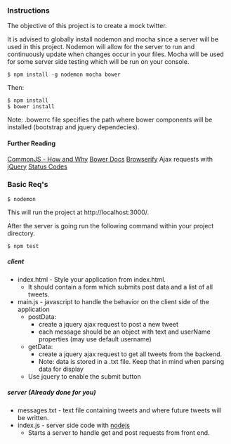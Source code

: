 ### Instructions

The objective of this project is to create a mock twitter.

It is advised to globally install nodemon and mocha since a server will be used in this project. Nodemon will allow for the server to run and continuously 
update when changes occur in your files. Mocha will be used for some server side testing which will be run on your console.

~~~~~~
$ npm install -g nodemon mocha bower
~~~~~~

Then:

~~~~~~
$ npm install
$ bower install
~~~~~~

Note: .bowerrc file specifies the path where bower components will be installed (bootstrap and jquery dependecies).

#### Further Reading

[CommonJS - How and Why](http://0fps.net/2013/01/22/commonjs-why-and-how/)
[Bower Docs](http://bower.io/)
[Browserify](http://blakeembrey.com/articles/2013/09/introduction-to-browserify/)
Ajax requests with [jQuery](http://api.jquery.com/jquery.ajax/)
[Status Codes](http://www.w3.org/Protocols/rfc2616/rfc2616-sec10.html)

### Basic Req's
~~~~~~
$ nodemon
~~~~~~

This will run the project at http://localhost:3000/.

After the server is going run the following command within your project directory.
~~~~~~
$ npm test
~~~~~~


##### client
* index.html - Style your application from index.html.
	* It should contain a form which submits post data and a list of all tweets.
* main.js - javascript to handle the behavior on the client side of the application
	* postData:
		* create a jquery ajax request to post a new tweet
		* each message should be an object with text and userName properties (may use default username)
	* getData:
		* create a jquery ajax request to get all tweets from the backend.
		* Note: data is stored in a .txt file. Keep that in mind when parsing data for display
	* Use jquery to enable the submit button

##### server (Already done for you)
* messages.txt - text file containing tweets and where future tweets will be written.
* index.js - server side code with [nodejs](https://nodejs.org/en/docs/)
	* Starts a server to handle get and post requests from front end.
